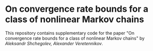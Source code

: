 # On convergence rate bounds for a class of nonlinear Markov chains

This repository contains supplementary code for the paper "On convergence rate bounds for a class of nonlinear Markov chains" by *Aleksandr Shchegolev, Alexander Veretennikov*.


